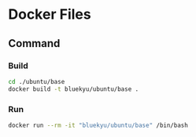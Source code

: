 # Docker Files

## Command

### Build
```sh
cd ./ubuntu/base
docker build -t bluekyu/ubuntu/base .
```

### Run
```sh
docker run --rm -it "bluekyu/ubuntu/base" /bin/bash
```
